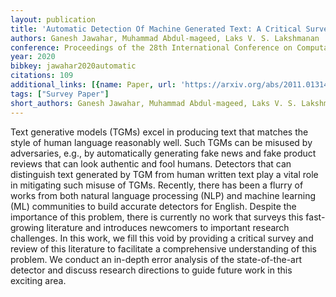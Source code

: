 ```yaml
---
layout: publication
title: 'Automatic Detection Of Machine Generated Text: A Critical Survey'
authors: Ganesh Jawahar, Muhammad Abdul-mageed, Laks V. S. Lakshmanan
conference: Proceedings of the 28th International Conference on Computational Linguistics
year: 2020
bibkey: jawahar2020automatic
citations: 109
additional_links: [{name: Paper, url: 'https://arxiv.org/abs/2011.01314'}]
tags: ["Survey Paper"]
short_authors: Ganesh Jawahar, Muhammad Abdul-mageed, Laks V. S. Lakshmanan
---
```

Text generative models (TGMs) excel in producing text that matches the style
of human language reasonably well. Such TGMs can be misused by adversaries,
e.g., by automatically generating fake news and fake product reviews that can
look authentic and fool humans. Detectors that can distinguish text generated
by TGM from human written text play a vital role in mitigating such misuse of
TGMs. Recently, there has been a flurry of works from both natural language
processing (NLP) and machine learning (ML) communities to build accurate
detectors for English. Despite the importance of this problem, there is
currently no work that surveys this fast-growing literature and introduces
newcomers to important research challenges. In this work, we fill this void by
providing a critical survey and review of this literature to facilitate a
comprehensive understanding of this problem. We conduct an in-depth error
analysis of the state-of-the-art detector and discuss research directions to
guide future work in this exciting area.
